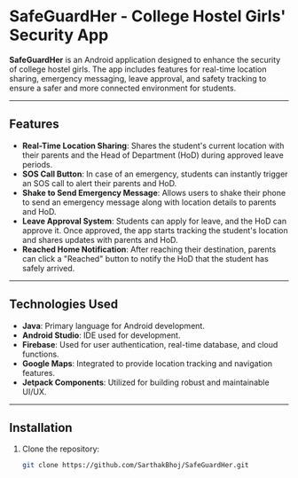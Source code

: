 # **SafeGuardHer** - College Hostel Girls' Security App

**SafeGuardHer** is an Android application designed to enhance the security of college hostel girls. The app includes features for real-time location sharing, emergency messaging, leave approval, and safety tracking to ensure a safer and more connected environment for students.

---

## **Features**
- **Real-Time Location Sharing**: Shares the student's current location with their parents and the Head of Department (HoD) during approved leave periods.
- **SOS Call Button**: In case of an emergency, students can instantly trigger an SOS call to alert their parents and HoD.
- **Shake to Send Emergency Message**: Allows users to shake their phone to send an emergency message along with location details to parents and HoD.
- **Leave Approval System**: Students can apply for leave, and the HoD can approve it. Once approved, the app starts tracking the student's location and shares updates with parents and HoD.
- **Reached Home Notification**: After reaching their destination, parents can click a "Reached" button to notify the HoD that the student has safely arrived.

---

## **Technologies Used**
- **Java**: Primary language for Android development.
- **Android Studio**: IDE used for development.
- **Firebase**: Used for user authentication, real-time database, and cloud functions.
- **Google Maps**: Integrated to provide location tracking and navigation features.
- **Jetpack Components**: Utilized for building robust and maintainable UI/UX.

---

## **Installation**

1. Clone the repository:
   ```bash
   git clone https://github.com/SarthakBhoj/SafeGuardHer.git
